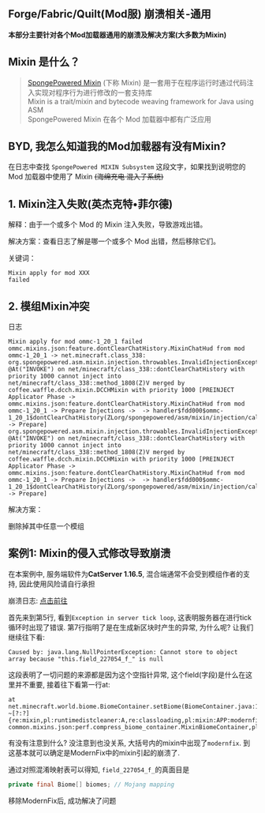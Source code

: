 ## Forge/Fabric/Quilt(Mod服) 崩溃相关-通用

**本部分主要针对各个Mod加载器通用的崩溃及解决方案(大多数为Mixin)**

## Mixin 是什么？

> [SpongePowered Mixin](https://github.com/SpongePowered/Mixin) (下称 Mixin) 是一套用于在程序运行时通过代码注入实现对程序行为进行修改的一套支持库  
> Mixin is a trait/mixin and bytecode weaving framework for Java using ASM  
> SpongePowered Mixin 在各个 Mod 加载器中都有广泛应用

## BYD, 我怎么知道我的Mod加载器有没有Mixin?

在日志中查找 `SpongePowered MIXIN Subsystem` 这段文字，如果找到说明您的 Mod 加载器中使用了 Mixin ~~(海绵充电 混入子系统)~~

## 1. Mixin注入失败(英杰克特•菲尔德)

解释：由于一个或多个 Mod 的 Mixin 注入失败，导致游戏出错。

解决方案：查看日志了解是哪一个或多个 Mod 出错，然后移除它们。

关键词：

```
Mixin apply for mod XXX
failed
```

## 2. 模组Mixin冲突

日志

```
Mixin apply for mod ommc-1_20_1 failed ommc.mixins.json:feature.dontClearChatHistory.MixinChatHud from mod ommc-1_20_1 -> net.minecraft.class_338: org.spongepowered.asm.mixin.injection.throwables.InvalidInjectionException @At("INVOKE") on net/minecraft/class_338::dontClearChatHistory with priority 1000 cannot inject into net/minecraft/class_338::method_1808(Z)V merged by coffee.waffle.dcch.mixin.DCCHMixin with priority 1000 [PREINJECT Applicator Phase -> ommc.mixins.json:feature.dontClearChatHistory.MixinChatHud from mod ommc-1_20_1 -> Prepare Injections ->  -> handler$fdd000$ommc-1_20_1$dontClearChatHistory(ZLorg/spongepowered/asm/mixin/injection/callback/CallbackInfo;)V -> Prepare]
org.spongepowered.asm.mixin.injection.throwables.InvalidInjectionException: @At("INVOKE") on net/minecraft/class_338::dontClearChatHistory with priority 1000 cannot inject into net/minecraft/class_338::method_1808(Z)V merged by coffee.waffle.dcch.mixin.DCCHMixin with priority 1000 [PREINJECT Applicator Phase -> ommc.mixins.json:feature.dontClearChatHistory.MixinChatHud from mod ommc-1_20_1 -> Prepare Injections ->  -> handler$fdd000$ommc-1_20_1$dontClearChatHistory(ZLorg/spongepowered/asm/mixin/injection/callback/CallbackInfo;)V -> Prepare]
```

解决方案：

删除掉其中任意一个模组

## 案例1: Mixin的侵入式修改导致崩溃

在本案例中, 服务端软件为**CatServer 1.16.5**, 混合端通常不会受到模组作者的支持, 因此使用风险请自行承担

崩溃日志: [点击前往](https://paste.gg/p/anonymous/fea245eca0e644d09865284281685006)

首先来到第5行, 看到`Exception in server tick loop`, 这表明服务器在进行tick循环时出现了错误. 第7行指明了是在生成新区块时产生的异常, 为什么呢? 让我们继续往下看: 
```
Caused by: java.lang.NullPointerException: Cannot store to object array because "this.field_227054_f_" is null
```

这段表明了一切问题的来源都是因为这个空指针异常, 这个field(字段)是什么在这里并不重要, 接着往下看第一行at:

```
at net.minecraft.world.biome.BiomeContainer.setBiome(BiomeContainer.java:110) ~[?:?] {re:mixin,pl:runtimedistcleaner:A,re:classloading,pl:mixin:APP:modernfix-common.mixins.json:perf.compress_biome_container.MixinBiomeContainer,pl:mixin:A,pl:runtimedistcleaner:}
```

有没有注意到什么? 没注意到也没关系, 大括号内的mixin中出现了`modernfix`. 到这基本就可以确定是ModernFix中的mixin引起的崩溃了.

通过对照混淆映射表可以得知, `field_227054_f_`的真面目是

```java
private final Biome[] biomes; // Mojang mapping
```

移除ModernFix后, 成功解决了问题